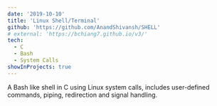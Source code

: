 ```yaml
---
date: '2019-10-10'
title: 'Linux Shell/Terminal'
github: 'https://github.com/AnandShivansh/SHELL'
# external: 'https://bchiang7.github.io/v3/'
tech:
  - C
  - Bash
  - System Calls
showInProjects: true
---
```


A Bash like shell in C using Linux system calls, includes user-defined commands, piping, redirection and signal handling.
